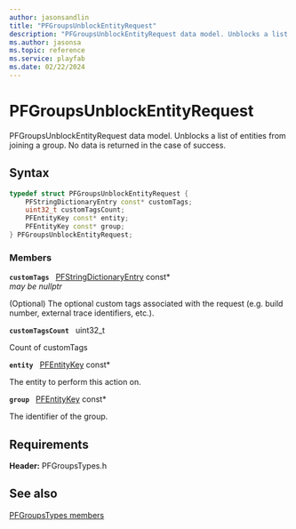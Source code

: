 ```yaml
---
author: jasonsandlin
title: "PFGroupsUnblockEntityRequest"
description: "PFGroupsUnblockEntityRequest data model. Unblocks a list of entities from joining a group. No data is returned in the case of success."
ms.author: jasonsa
ms.topic: reference
ms.service: playfab
ms.date: 02/22/2024
---
```


# PFGroupsUnblockEntityRequest  

PFGroupsUnblockEntityRequest data model. Unblocks a list of entities from joining a group. No data is returned in the case of success.  

## Syntax  
  
```cpp
typedef struct PFGroupsUnblockEntityRequest {  
    PFStringDictionaryEntry const* customTags;  
    uint32_t customTagsCount;  
    PFEntityKey const* entity;  
    PFEntityKey const* group;  
} PFGroupsUnblockEntityRequest;  
```
  
### Members  
  
**`customTags`** &nbsp; [PFStringDictionaryEntry](../../pftypes/structs/pfstringdictionaryentry.md) const*  
*may be nullptr*  
  
(Optional) The optional custom tags associated with the request (e.g. build number, external trace identifiers, etc.).
  
**`customTagsCount`** &nbsp; uint32_t  
  
Count of customTags
  
**`entity`** &nbsp; [PFEntityKey](../../pftypes/structs/pfentitykey-c.md) const*  
  
The entity to perform this action on.
  
**`group`** &nbsp; [PFEntityKey](../../pftypes/structs/pfentitykey-c.md) const*  
  
The identifier of the group.
  
  
## Requirements  
  
**Header:** PFGroupsTypes.h
  
## See also  
[PFGroupsTypes members](../pfgroupstypes_members.md)  

  
  
